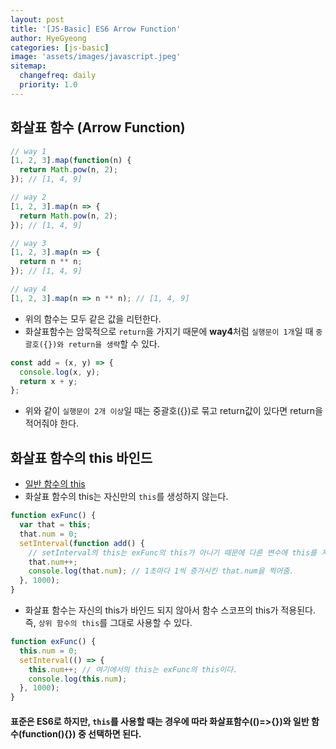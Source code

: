 ```yaml
---
layout: post
title: '[JS-Basic] ES6 Arrow Function'
author: HyeGyeong
categories: [js-basic]
image: 'assets/images/javascript.jpeg'
sitemap:
  changefreq: daily
  priority: 1.0
---
```


## 화살표 함수 (Arrow Function)

```js
// way 1
[1, 2, 3].map(function(n) {
  return Math.pow(n, 2);
}); // [1, 4, 9]

// way 2
[1, 2, 3].map(n => {
  return Math.pow(n, 2);
}); // [1, 4, 9]

// way 3
[1, 2, 3].map(n => {
  return n ** n;
}); // [1, 4, 9]

// way 4
[1, 2, 3].map(n => n ** n); // [1, 4, 9]
```

- 위의 함수는 모두 같은 값을 리턴한다.
- 화살표함수는 암묵적으로 `return`을 가지기 때문에 **way4**처럼 `실행문이 1개`일 때 `중괄호({})와 return을 생략`할 수 있다.

```js
const add = (x, y) => {
  console.log(x, y);
  return x + y;
};
```

- 위와 같이 `실행문이 2개 이상`일 때는 중괄호({})로 묶고 return값이 있다면 return을 적어줘야 한다.

## 화살표 함수의 this 바인드

- [일반 함수의 this](https://hyegyeong310.github.io/blog/this/)
- 화살표 함수의 this는 자신만의 `this`를 생성하지 않는다.

```js
function exFunc() {
  var that = this;
  that.num = 0;
  setInterval(function add() {
    // setInterval의 this는 exFunc의 this가 아니기 때문에 다른 변수에 this를 지정해서 사용해야 한다.
    that.num++;
    console.log(that.num); // 1초마다 1씩 증가시킨 that.num을 찍어줌.
  }, 1000);
}
```

- 화살표 함수는 자신의 this가 바인드 되지 않아서 함수 스코프의 this가 적용된다. 즉, `상위 함수의 this`를 그대로 사용할 수 있다.

```js
function exFunc() {
  this.num = 0;
  setInterval(() => {
    this.num++; // 여기에서의 this는 exFunc의 this이다.
    console.log(this.num);
  }, 1000);
}
```

#### 표준은 ES6로 하지만, `this`를 사용할 때는 경우에 따라 화살표함수(()=>{})와 일반 함수(function(){}) 중 선택하면 된다.
